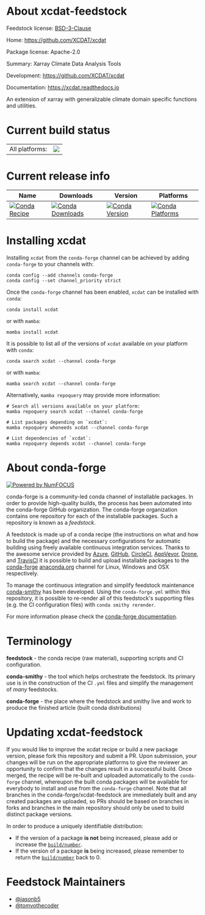 About xcdat-feedstock
=====================

Feedstock license: [BSD-3-Clause](https://github.com/conda-forge/xcdat-feedstock/blob/main/LICENSE.txt)

Home: https://github.com/XCDAT/xcdat

Package license: Apache-2.0

Summary: Xarray Climate Data Analysis Tools

Development: https://github.com/XCDAT/xcdat

Documentation: https://xcdat.readthedocs.io

An extension of xarray with generalizable climate domain specific functions and utilities.


Current build status
====================


<table><tr><td>All platforms:</td>
    <td>
      <a href="https://dev.azure.com/conda-forge/feedstock-builds/_build/latest?definitionId=14179&branchName=main">
        <img src="https://dev.azure.com/conda-forge/feedstock-builds/_apis/build/status/xcdat-feedstock?branchName=main">
      </a>
    </td>
  </tr>
</table>

Current release info
====================

| Name | Downloads | Version | Platforms |
| --- | --- | --- | --- |
| [![Conda Recipe](https://img.shields.io/badge/recipe-xcdat-green.svg)](https://anaconda.org/conda-forge/xcdat) | [![Conda Downloads](https://img.shields.io/conda/dn/conda-forge/xcdat.svg)](https://anaconda.org/conda-forge/xcdat) | [![Conda Version](https://img.shields.io/conda/vn/conda-forge/xcdat.svg)](https://anaconda.org/conda-forge/xcdat) | [![Conda Platforms](https://img.shields.io/conda/pn/conda-forge/xcdat.svg)](https://anaconda.org/conda-forge/xcdat) |

Installing xcdat
================

Installing `xcdat` from the `conda-forge` channel can be achieved by adding `conda-forge` to your channels with:

```
conda config --add channels conda-forge
conda config --set channel_priority strict
```

Once the `conda-forge` channel has been enabled, `xcdat` can be installed with `conda`:

```
conda install xcdat
```

or with `mamba`:

```
mamba install xcdat
```

It is possible to list all of the versions of `xcdat` available on your platform with `conda`:

```
conda search xcdat --channel conda-forge
```

or with `mamba`:

```
mamba search xcdat --channel conda-forge
```

Alternatively, `mamba repoquery` may provide more information:

```
# Search all versions available on your platform:
mamba repoquery search xcdat --channel conda-forge

# List packages depending on `xcdat`:
mamba repoquery whoneeds xcdat --channel conda-forge

# List dependencies of `xcdat`:
mamba repoquery depends xcdat --channel conda-forge
```


About conda-forge
=================

[![Powered by
NumFOCUS](https://img.shields.io/badge/powered%20by-NumFOCUS-orange.svg?style=flat&colorA=E1523D&colorB=007D8A)](https://numfocus.org)

conda-forge is a community-led conda channel of installable packages.
In order to provide high-quality builds, the process has been automated into the
conda-forge GitHub organization. The conda-forge organization contains one repository
for each of the installable packages. Such a repository is known as a *feedstock*.

A feedstock is made up of a conda recipe (the instructions on what and how to build
the package) and the necessary configurations for automatic building using freely
available continuous integration services. Thanks to the awesome service provided by
[Azure](https://azure.microsoft.com/en-us/services/devops/), [GitHub](https://github.com/),
[CircleCI](https://circleci.com/), [AppVeyor](https://www.appveyor.com/),
[Drone](https://cloud.drone.io/welcome), and [TravisCI](https://travis-ci.com/)
it is possible to build and upload installable packages to the
[conda-forge](https://anaconda.org/conda-forge) [anaconda.org](https://anaconda.org/)
channel for Linux, Windows and OSX respectively.

To manage the continuous integration and simplify feedstock maintenance
[conda-smithy](https://github.com/conda-forge/conda-smithy) has been developed.
Using the ``conda-forge.yml`` within this repository, it is possible to re-render all of
this feedstock's supporting files (e.g. the CI configuration files) with ``conda smithy rerender``.

For more information please check the [conda-forge documentation](https://conda-forge.org/docs/).

Terminology
===========

**feedstock** - the conda recipe (raw material), supporting scripts and CI configuration.

**conda-smithy** - the tool which helps orchestrate the feedstock.
                   Its primary use is in the construction of the CI ``.yml`` files
                   and simplify the management of *many* feedstocks.

**conda-forge** - the place where the feedstock and smithy live and work to
                  produce the finished article (built conda distributions)


Updating xcdat-feedstock
========================

If you would like to improve the xcdat recipe or build a new
package version, please fork this repository and submit a PR. Upon submission,
your changes will be run on the appropriate platforms to give the reviewer an
opportunity to confirm that the changes result in a successful build. Once
merged, the recipe will be re-built and uploaded automatically to the
`conda-forge` channel, whereupon the built conda packages will be available for
everybody to install and use from the `conda-forge` channel.
Note that all branches in the conda-forge/xcdat-feedstock are
immediately built and any created packages are uploaded, so PRs should be based
on branches in forks and branches in the main repository should only be used to
build distinct package versions.

In order to produce a uniquely identifiable distribution:
 * If the version of a package **is not** being increased, please add or increase
   the [``build/number``](https://docs.conda.io/projects/conda-build/en/latest/resources/define-metadata.html#build-number-and-string).
 * If the version of a package **is** being increased, please remember to return
   the [``build/number``](https://docs.conda.io/projects/conda-build/en/latest/resources/define-metadata.html#build-number-and-string)
   back to 0.

Feedstock Maintainers
=====================

* [@jasonb5](https://github.com/jasonb5/)
* [@tomvothecoder](https://github.com/tomvothecoder/)

